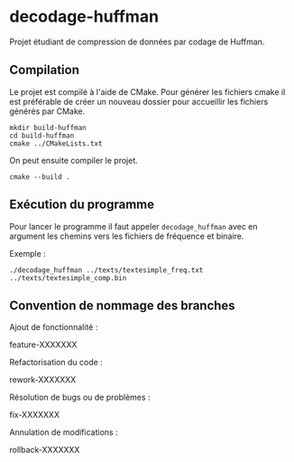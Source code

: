 # decodage-huffman
Projet étudiant de compression de données par codage de Huffman.

## Compilation

Le projet est compilé à l'aide de CMake.
Pour générer les fichiers cmake il est préférable de créer un nouveau dossier pour accueillir les fichiers générés par
CMake.

```
mkdir build-huffman
cd build-huffman
cmake ../CMakeLists.txt
```

On peut ensuite compiler le projet.
```
cmake --build .
```

## Exécution du programme

Pour lancer le programme il faut appeler `decodage_huffman` avec en argument les chemins vers les fichiers de fréquence et binaire.

Exemple :

```
./decodage_huffman ../texts/textesimple_freq.txt ../texts/textesimple_comp.bin
```

## Convention de nommage des branches

Ajout de fonctionnalité :

feature-XXXXXXX

Refactorisation du code :

rework-XXXXXXX


Résolution de bugs ou de problèmes :

fix-XXXXXXX

Annulation de modifications :

rollback-XXXXXXX
